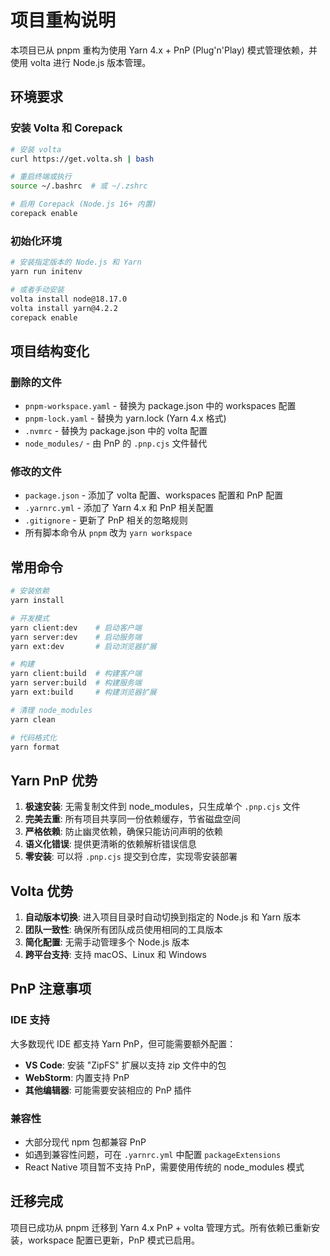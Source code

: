 # 项目重构说明

本项目已从 pnpm 重构为使用 Yarn 4.x + PnP (Plug'n'Play) 模式管理依赖，并使用 volta 进行 Node.js 版本管理。

## 环境要求

### 安装 Volta 和 Corepack

```bash
# 安装 volta
curl https://get.volta.sh | bash

# 重启终端或执行
source ~/.bashrc  # 或 ~/.zshrc

# 启用 Corepack (Node.js 16+ 内置)
corepack enable
```

### 初始化环境

```bash
# 安装指定版本的 Node.js 和 Yarn
yarn run initenv

# 或者手动安装
volta install node@18.17.0
volta install yarn@4.2.2
corepack enable
```

## 项目结构变化

### 删除的文件

- `pnpm-workspace.yaml` - 替换为 package.json 中的 workspaces 配置
- `pnpm-lock.yaml` - 替换为 yarn.lock (Yarn 4.x 格式)
- `.nvmrc` - 替换为 package.json 中的 volta 配置
- `node_modules/` - 由 PnP 的 `.pnp.cjs` 文件替代

### 修改的文件

- `package.json` - 添加了 volta 配置、workspaces 配置和 PnP 配置
- `.yarnrc.yml` - 添加了 Yarn 4.x 和 PnP 相关配置
- `.gitignore` - 更新了 PnP 相关的忽略规则
- 所有脚本命令从 `pnpm` 改为 `yarn workspace`

## 常用命令

```bash
# 安装依赖
yarn install

# 开发模式
yarn client:dev    # 启动客户端
yarn server:dev    # 启动服务端
yarn ext:dev       # 启动浏览器扩展

# 构建
yarn client:build  # 构建客户端
yarn server:build  # 构建服务端
yarn ext:build     # 构建浏览器扩展

# 清理 node_modules
yarn clean

# 代码格式化
yarn format
```

## Yarn PnP 优势

1. **极速安装**: 无需复制文件到 node_modules，只生成单个 `.pnp.cjs` 文件
2. **完美去重**: 所有项目共享同一份依赖缓存，节省磁盘空间
3. **严格依赖**: 防止幽灵依赖，确保只能访问声明的依赖
4. **语义化错误**: 提供更清晰的依赖解析错误信息
5. **零安装**: 可以将 `.pnp.cjs` 提交到仓库，实现零安装部署

## Volta 优势

1. **自动版本切换**: 进入项目目录时自动切换到指定的 Node.js 和 Yarn 版本
2. **团队一致性**: 确保所有团队成员使用相同的工具版本
3. **简化配置**: 无需手动管理多个 Node.js 版本
4. **跨平台支持**: 支持 macOS、Linux 和 Windows

## PnP 注意事项

### IDE 支持

大多数现代 IDE 都支持 Yarn PnP，但可能需要额外配置：

- **VS Code**: 安装 "ZipFS" 扩展以支持 zip 文件中的包
- **WebStorm**: 内置支持 PnP
- **其他编辑器**: 可能需要安装相应的 PnP 插件

### 兼容性

- 大部分现代 npm 包都兼容 PnP
- 如遇到兼容性问题，可在 `.yarnrc.yml` 中配置 `packageExtensions`
- React Native 项目暂不支持 PnP，需要使用传统的 node_modules 模式

## 迁移完成

项目已成功从 pnpm 迁移到 Yarn 4.x PnP + volta 管理方式。所有依赖已重新安装，workspace 配置已更新，PnP 模式已启用。
